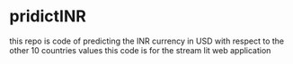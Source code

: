 # pridictINR
this repo  is code of predicting the INR currency in USD with respect to the other 10 countries values this code is for the stream lit web application
